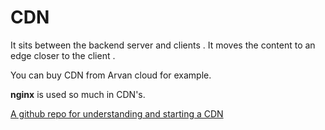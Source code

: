 # CDN

It sits between the backend server and clients . It moves the content to an edge closer to the client . 

You can buy CDN from Arvan cloud for example. 

**nginx** is used so much in CDN's.

[A github repo for understanding and starting a CDN](https://github.com/leandromoreira/cdn-up-and-running)